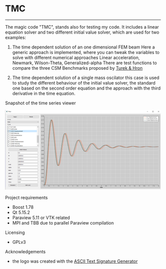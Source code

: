 # TMC

 ------------------------------------------------------------------------------

 The magic code "TMC", stands also for testing my code.
 It includes a linear equation solver and two different initial value solver, which are used for two examples:

 1. The time dependent solution of an one dimensional FEM beam
    Here a generic approach is implemented, where you can tweak the variables to solve with different numerical approaches Linear acceleration, Newmark, Wilson-Theta, Generalized-alpha
    There are test functions to compare the three CSM Benchmarks proposed by [Turek & Hron](https://www.researchgate.net/publication/226447172_Proposal_for_Numerical_Benchmarking_of_Fluid-Structure_Interaction_Between_an_Elastic_Object_and_Laminar_Incompressible_Flow)

 2. The time dependent solution of a single mass oscilator
    this case is used to study the different behaviour of the initial value solver, the standard one based on the second order equation and the approach with the third derivative in the time equation.


Snapshot of the time series viewer

<img src="./tmc_screeshot.png" alt="Time series view" />

Project requirements
- Boost 1.78
- Qt 5.15.2
- Paraview 5.11 or VTK related
- MPI and TBB due to parallel Paraview compilation

Licensing
- GPLv3

Acknowledgements
- the logo was created with the [ASCII Text Signature Generator](https://www.kammerl.de/ascii/AsciiSignature.php)

